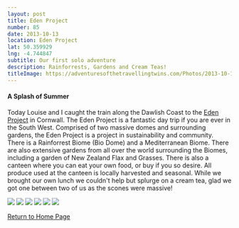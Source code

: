 ```yaml
---
layout: post
title: Eden Project
number: 85
date: 2013-10-13
location: Eden Project 
lat: 50.359929
lng: -4.744847
subtitle: Our first solo adventure
description: Rainforrests, Gardens and Cream Teas!
titleImage: https://adventuresofthetravellingtwins.com/Photos/2013-10-13-EdenProject/P1010658.JPG
---
```


<h4>A Splash of Summer</h4>

Today Louise and I caught the train along the Dawlish Coast to the <a target="_blank" href="http://www.edenproject.com/">Eden Project</a> in Cornwall. 
The Eden Project is a fantastic day trip if you are ever in the South West. Comprised of two massive domes and surrounding gardens, the Eden Project is a project in sustainability and community.
There is a Rainforrest Biome (Bio Dome) and a Mediterranean Biome. There are also extensive gardens from all over the world surrounding the Biomes, including a garden of New Zealand Flax and Grasses. 
There is also a canteen where you can eat your own food, or buy if you so desire. All produce used at the canteen is locally harvested and seasonal. While we brought our own lunch we couldn't help but splurge on a cream tea, glad we got one between two of us as the scones were massive!

<img src="https://adventuresofthetravellingtwins.com/Photos/2013-10-13-EdenProject/P1010765.JPG" class="image1">
<img src="https://adventuresofthetravellingtwins.com/Photos/2013-10-13-EdenProject/P1010751.JPG" class="image1">
<img src="https://adventuresofthetravellingtwins.com/Photos/2013-10-13-EdenProject/P1010730.JPG" class="image1">
<img src="https://adventuresofthetravellingtwins.com/Photos/2013-10-13-EdenProject/P1010743.JPG" class="image1">
<img src="https://adventuresofthetravellingtwins.com/Photos/2013-10-13-EdenProject/P1010680.JPG" class="image1">
<img src="https://adventuresofthetravellingtwins.com/Photos/2013-10-13-EdenProject/P1010745.JPG" class="image1">

<a href="https://adventuresofthetravellingtwins.com/">Return to Home Page</a>
